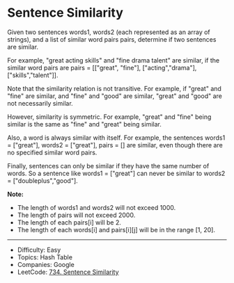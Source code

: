 # Sentence Similarity

Given two sentences words1, words2 (each represented as an array of strings), and a list of similar word pairs pairs, determine if two sentences are similar.

For example, "great acting skills" and "fine drama talent" are similar, if the similar word pairs are pairs = [["great", "fine"], ["acting","drama"], ["skills","talent"]].

Note that the similarity relation is not transitive. For example, if "great" and "fine" are similar, and "fine" and "good" are similar, "great" and "good" are not necessarily similar.

However, similarity is symmetric. For example, "great" and "fine" being similar is the same as "fine" and "great" being similar.

Also, a word is always similar with itself. For example, the sentences words1 = ["great"], words2 = ["great"], pairs = [] are similar, even though there are no specified similar word pairs.

Finally, sentences can only be similar if they have the same number of words. So a sentence like words1 = ["great"] can never be similar to words2 = ["doubleplus","good"].

**Note:**

* The length of words1 and words2 will not exceed 1000.
* The length of pairs will not exceed 2000.
* The length of each pairs[i] will be 2.
* The length of each words[i] and pairs[i][j] will be in the range [1, 20].

---

* Difficulty: Easy
* Topics: Hash Table
* Companies: Google
* LeetCode: [734. Sentence Similarity](https://leetcode.com/problems/sentence-similarity/description/)
